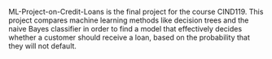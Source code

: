 ML-Project-on-Credit-Loans is the final project for the course CIND119. This project compares machine learning methods like decision trees and the naive Bayes classifier in order to find a model that effectively decides whether a customer should receive a loan, based on the probability that they will not default.

